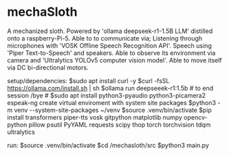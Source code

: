 # mechaSloth
A mechanized sloth. Powered by 'ollama deepseek-r1-1.5B LLM' distilled onto a raspberry-Pi-5. Able to to communicate via; Listening through microphones with 'VOSK Offline Speech Recognition API'. Speech using 'Piper Text-to-Speech' and speakers. Able to observe its environment via camera and 'Ultralytics YOLOv5 computer vision model'. Able to move itself via DC bi-directional motors. 

setup/dependencies:
    $sudo apt install curl -y
    $curl -fsSL https://ollama.com/install.sh | sh
    $ollama run deepseeek-r1:1.5b # to end session /bye #
    $sudo apt install python3-pyaudio python3-picamera2 espeak-ng
    create virtual enviroment with system site packages
    $python3 -m venv --system-site-packages ~/venv
    $source .venv/bin/activate
    $pip install transformers piper-tts vosk gitpython matplotlib numpy opencv-python pillow psutil PyYAML requests scipy thop torch torchvision tdqm ultralytics

run:
    $source .venv/bin/activate
    $cd /mechasloth/src
    $python3 main.py
